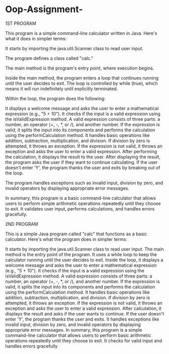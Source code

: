 # Oop-Assignment-

1ST PROGRAM 

This program is a simple command-line calculator written in Java. Here's what it does in simpler terms:

It starts by importing the java.util.Scanner class to read user input.

The program defines a class called "calc."

The main method is the program's entry point, where execution begins.

Inside the main method, the program enters a loop that continues running until the user decides to exit. The loop is controlled by while (true), which means it will run indefinitely until explicitly terminated.

Within the loop, the program does the following:

It displays a welcome message and asks the user to enter a mathematical expression (e.g., "5 + 10").
It checks if the input is a valid expression using the isValidExpression method. A valid expression consists of three parts: a number, an operator (+, -, *, or /), and another number.
If the expression is valid, it splits the input into its components and performs the calculation using the performCalculation method. It handles basic operations like addition, subtraction, multiplication, and division. If division by zero is attempted, it throws an exception.
If the expression is not valid, it throws an exception and asks the user to enter a valid expression.
After performing the calculation, it displays the result to the user.
After displaying the result, the program asks the user if they want to continue calculating. If the user doesn't enter 'Y', the program thanks the user and exits by breaking out of the loop.

The program handles exceptions such as invalid input, division by zero, and invalid operators by displaying appropriate error messages.

In summary, this program is a basic command-line calculator that allows users to perform simple arithmetic operations repeatedly until they choose to exit. It validates user input, performs calculations, and handles errors gracefully.

2ND PROGRAM

This is a simple Java program called "calc" that functions as a basic calculator. Here's what the program does in simpler terms:

It starts by importing the java.util.Scanner class to read user input.
The main method is the entry point of the program.
It uses a while loop to keep the calculator running until the user decides to exit.
Inside the loop, it displays a welcome message and asks the user to enter a mathematical expression (e.g., "5 + 10").
It checks if the input is a valid expression using the isValidExpression method. A valid expression consists of three parts: a number, an operator (+, -, *, or /), and another number.
If the expression is valid, it splits the input into its components and performs the calculation using the performCalculation method. It handles basic operations like addition, subtraction, multiplication, and division. If division by zero is attempted, it throws an exception.
If the expression is not valid, it throws an exception and asks the user to enter a valid expression.
After calculation, it displays the result and asks if the user wants to continue. If the user doesn't enter 'Y', the program thanks the user and exits.
It handles exceptions like invalid input, division by zero, and invalid operators by displaying appropriate error messages.
In summary, this program is a simple command-line calculator that allows users to perform basic arithmetic operations repeatedly until they choose to exit. It checks for valid input and handles errors gracefully
